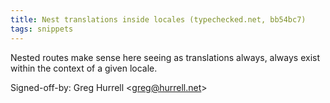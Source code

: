 ```yaml
---
title: Nest translations inside locales (typechecked.net, bb54bc7)
tags: snippets
---
```


Nested routes make sense here seeing as translations always, always exist within the context of a given locale.

Signed-off-by: Greg Hurrell &lt;greg@hurrell.net&gt;
